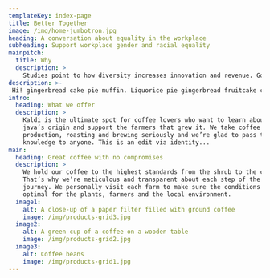 ```yaml
---
templateKey: index-page
title: Better Together
image: /img/home-jumbotron.jpg
heading: A conversation about equality in the workplace
subheading: Support workplace gender and racial equality
mainpitch:
  title: Why
  description: >
    Studies point to how diversity increases innovation and revenue. Google says the best teams are the ones with high levels of empathy. Let’s start the conversation with gender diversity. <p> Join industry leaders in Ottawa to hear tips and ideas on how you can impact your organization to create an inclusive environment, build collaborative teams and drive innovation. Have open and honest discussions with other leaders about what works and what doesn't, when it comes recruiting, hiring and keeping diverse talent. You’re invited because we think your input is valuable to this conversation. We hope this will be the first of many events where we work together to build stronger connections, learn from each other, and make progress on gender equality at our workplaces. Because we believe we are better together. </p>
description: >-
 Hi! gingerbread cake pie muffin. Liquorice pie gingerbread fruitcake caramels sweet donut. Gingerbread cupcake topping candy canes gummi bears powder sugar plum gummies candy canes. Icing powder tart caramels. Apple pie gingerbread jelly-o liquorice cake jujubes fruitcake macaroon. Marzipan chocolate cake cheesecake cake brownie cake chupa chups.
intro:
  heading: What we offer
  description: >
    Kaldi is the ultimate spot for coffee lovers who want to learn about their
    java’s origin and support the farmers that grew it. We take coffee
    production, roasting and brewing seriously and we’re glad to pass that
    knowledge to anyone. This is an edit via identity...
main:
  heading: Great coffee with no compromises
  description: >
    We hold our coffee to the highest standards from the shrub to the cup.
    That’s why we’re meticulous and transparent about each step of the coffee’s
    journey. We personally visit each farm to make sure the conditions are
    optimal for the plants, farmers and the local environment.
  image1:
    alt: A close-up of a paper filter filled with ground coffee
    image: /img/products-grid3.jpg
  image2:
    alt: A green cup of a coffee on a wooden table
    image: /img/products-grid2.jpg
  image3:
    alt: Coffee beans
    image: /img/products-grid1.jpg
---
```

